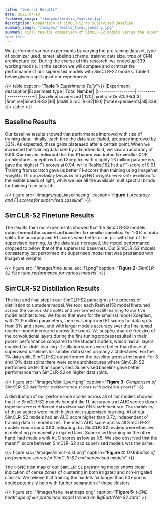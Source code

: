 ```yaml
---
title: "Overall Results"
date: 2021-04-10
featured_image: "/images/results_feature.jpg"
description: Comparison of SimCLR-S2 to Supervised Baseline
summary_image: "/images/results_final_summary.jpg"
summary: Final results comparison of SimCLR-S2 models versus the supervised baseline.
toc: true
---
```

We performed various experiments by varying the pretraining dataset, type of optimizer used, target labeling scheme, training data size, type of CNN architecture etc. During the course of this research, we ended up  339 working models. In this section we will compare and contrast the  performance  of  our supervised  models with SimCLR-S2 models. Table 1 below gives a split up of our experiments

{{< table caption="**Table 1:** *Experiments Tally*">}}
|Experiment description|Experiment type | Total Number|
|:-------------------|:---------|:--------------:|
|baseline|supervised | 120|
|pretrain|SimCLR-S2|3|
|finetune|SimCLR-S2|36|
|distill|SimCLR-S2|180|
|total experiments|all| 339|
{{< /table >}}

## Baseline Results
Our baseline results showed that performance improved with size of training data. Initially,  each time the data size tripled,  accuracy improved by 33%.    As  expected,  these  gains  plateaued  after a certain point.   When we increased the training data size by a hundred fold, we saw an accuracy of  0.93.   Our  results  indicated  that  the  F1  score was better for smaller CNN architectures.Inceptionv3 and Xception with roughly 23 million parameters, gave the highest F1-scores at 0.94, while ResNet152 had a F1-score of 0.91. Training from scratch gave us better F1-scores than training using ImageNet weights.  This is probably because ImageNet weights were only available for the visible bands of light, while we use all the available multispectral bands for training from scratch.

{{< figure src="/images/sup_baseline.png" caption="**Figure 1:** *Accuracy and F1 scores for supervised baseline*" >}}

## SimCLR-S2 Finetune Results
The results from our experiments showed that the SimCLR-S2  models  outperformed  the  supervised baseline for smaller samples. For 1-3% of data splits, the accuracy and F1 scores were better or on par with that of  the  supervised  learning.   As  the  data  size  increased, the model performance dropped to below that  of  the  supervised  baselines.   Our  SimCLR-S2  models  consistently  out performed  the  supervised model that was pretrained with ImageNet weights.

{{< figure src="/images/fine_tune_acc_f1.png" caption="**Figure 2:** *SimCLR-S2 Fine tune performance for various models*" >}}

## SimCLR-S2 Distillation Results
The last and final step in our SimCLR-S2 paradigm is the process of distillation to a student model.  We took each ResNet152 model finetuned across the various data splits and performed distill learning to our five model architectures.  We found that  even  for  the  smallest  model  Xception,  with 22.9  million  parameters,  there  was  improved  F1 scores for data splits from 3% and above, and with larger models accuracy over the fine-tuned teacher model increased across the board. We suspect that the freezing of the convolutional layers during the fine tuning process resulted in their poorer performance compared to the student models, which had all layers enabled for distill learning. Distillation scores were better than those of supervised baselines for smaller data sizes on many architectures. For the 1% data split, SimCLR-S2 outperformed the baseline across the board.  For 3 and 10% data splits there were some architectures where SimCLR-S2 performed better than supervised. Supervised baseline gave  better  performance  than  SimCLR-S2  on higher data splits.

{{< figure src="/images/distill_perf.png" caption="**Figure 3:** *Comparison of SimCLR-S2 distillation performance scores with baseline scores*" >}}

A distribution of our performance scores across all  of  our models  showed  that  the SimCLR-S2 models brought the f1, accuracy and AUC  scores closer  together  across  different  data sizes  and  CNN  architectures.   The  variability  of these  scores  were  much  higher  with  supervised learning. All of our SimCLR-S2 models had an AUC score higher than 0.72, independent of training data or model sizes.  The mean AUC score across all SimCLR-S2  models  was  around  0.83  indicating that SimCLR-S2 models were effective in detecting permanently irrigated land.   Supervised  learning  on  the other  hand,  had  models  with  AUC  scores  as  low as 0.5.  We also observed that the mean f1 score between SimCLR-S2 and supervised models was the same.

{{< figure src="/images/simclr-dist.png" caption="**Figure 4:** *Distribution of performance scores for SimCLR-S2 and supervised models*" >}}

The t-SNE heat map of our SimCLR-S2 pretraining model shows clear indication of dense zones of clustering in both irrigated and non-irrigated classes. We believe that training the models for longer than 50 epochs could potentially help with further separation of these clusters.

{{< figure src="/images/tsne_heatmaps.png" caption="**Figure 5:** *t-SNE heatmaps of our pretrained model trained on BigEarthNet-S2 data*" >}}
